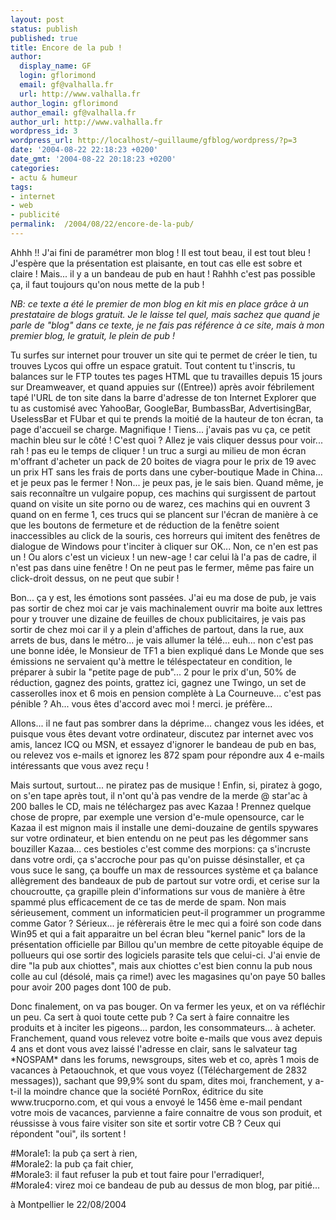 ```yaml
---
layout: post
status: publish
published: true
title: Encore de la pub !
author:
  display_name: GF
  login: gflorimond
  email: gf@valhalla.fr
  url: http://www.valhalla.fr
author_login: gflorimond
author_email: gf@valhalla.fr
author_url: http://www.valhalla.fr
wordpress_id: 3
wordpress_url: http://localhost/~guillaume/gfblog/wordpress/?p=3
date: '2004-08-22 22:18:23 +0200'
date_gmt: '2004-08-22 20:18:23 +0200'
categories:
- actu & humeur
tags:
- internet
- web
- publicité
permalink:  /2004/08/22/encore-de-la-pub/
---
```

<p>Ahhh !! J'ai fini de param&eacute;trer mon blog ! Il est tout beau, il est tout bleu ! J'esp&egrave;re que la pr&eacute;sentation est plaisante, en tout cas elle est sobre et claire ! Mais... il y a un bandeau de pub en haut ! Rahhh c'est pas possible &ccedil;a, il faut toujours qu'on nous mette de la pub ! </p>
<p><em>NB: ce texte a &eacute;t&eacute; le premier de mon blog en kit mis en place gr&acirc;ce &agrave; un prestataire de blogs gratuit. Je le laisse tel quel, mais sachez que quand je parle de &quot;blog&quot; dans ce texte, je ne fais pas r&eacute;f&eacute;rence &agrave; ce site, mais &agrave; mon premier blog, le gratuit, le plein de pub ! </em></p>
<p>
  Tu surfes sur internet pour trouver un site qui te permet de cr&eacute;er le tien, tu trouves Lycos qui offre un espace gratuit. Tout content tu t'inscris, tu balances sur le FTP toutes tes pages HTML que tu travailles depuis 15 jours sur Dreamweaver, et quand appuies sur ((Entree)) apr&egrave;s avoir f&eacute;brilement tap&eacute; l'URL de ton site dans la barre d'adresse de ton Internet Explorer que tu as customis&eacute; avec YahooBar, GoogleBar, BumbassBar, AdvertisingBar, UselessBar et FUbar et qui te prends la moiti&eacute; de la hauteur de ton &eacute;cran, ta page d'accueil se charge. Magnifique ! Tiens... j'avais pas vu &ccedil;a, ce petit machin bleu sur le c&ocirc;t&eacute; ! C'est quoi ? Allez je vais cliquer dessus pour voir... rah ! pas eu le temps de cliquer ! un truc a surgi au milieu de mon &eacute;cran m'offrant d'acheter un pack de 20 boites de viagra pour le prix de 19 avec un prix HT sans les frais de ports dans une cyber-boutique Made in China... et je peux pas le fermer ! Non... je peux pas, je le sais bien. Quand m&ecirc;me, je sais reconna&icirc;tre un vulgaire popup, ces machins qui surgissent de partout quand on visite un site porno ou de warez, ces machins qui en ouvrent 3 quand on en ferme 1, ces trucs qui se plancent sur l'&eacute;cran de mani&egrave;re &agrave; ce que les boutons de fermeture et de r&eacute;duction de la fen&ecirc;tre soient inaccessibles au click de la souris, ces horreurs qui imitent des fen&ecirc;tres de dialogue de Windows pour t'inciter &agrave; cliquer sur OK... Non, ce n'en est pas un ! Ou alors c'est un vicieux ! un new-age ! car celui l&agrave; l'a pas de cadre, il n'est pas dans uine fen&ecirc;tre ! On ne peut pas le fermer, m&ecirc;me pas faire un click-droit dessus, on ne peut que subir ! </p>
<p>  Bon... &ccedil;a y est, les &eacute;motions sont pass&eacute;es. J'ai eu ma dose de pub, je vais pas sortir de chez moi car je vais machinalement ouvrir ma boite aux lettres pour y trouver une dizaine de feuilles de choux publicitaires, je vais pas sortir de chez moi car il y a plein d'affiches de partout, dans la rue, aux arrets de bus, dans le m&eacute;tro... je vais allumer la t&eacute;l&eacute;... euh... non c'est pas une bonne id&eacute;e, le Monsieur de TF1 a bien expliqu&eacute; dans Le Monde que ses &eacute;missions ne servaient qu'&agrave; mettre le t&eacute;l&eacute;spectateur en condition, le pr&eacute;parer &agrave; subir la &quot;petite page de pub&quot;... 2 pour le prix d'un, 50% de r&eacute;duction, gagnez des points, grattez ici, gagnez une Twingo, un set de casserolles inox et 6 mois en pension compl&egrave;te &agrave; La Courneuve... c'est pas p&eacute;nible ? Ah... vous &ecirc;tes d'accord avec moi ! merci. je pr&eacute;f&egrave;re...</p>
<p>Allons... il ne faut pas sombrer dans la d&eacute;prime... changez vous les id&eacute;es, et puisque vous &ecirc;tes devant votre ordinateur, discutez par internet avec vos amis, lancez ICQ ou MSN, et essayez d'ignorer le bandeau de pub en bas, ou relevez vos e-mails et ignorez les 872 spam pour r&eacute;pondre aux 4 e-mails int&eacute;ressants que vous avez re&ccedil;u !</p>
<p>  Mais surtout, surtout... ne piratez pas de musique ! Enfin, si, piratez &agrave; gogo, on s'en tape apr&egrave;s tout, il n'ont qu'&agrave; pas vendre de la merde @ star'ac &agrave; 200 balles le CD, mais ne t&eacute;l&eacute;chargez pas avec Kazaa ! Prennez quelque chose de propre, par exemple une version d'e-mule opensource, car le Kazaa il est mignon mais il installe une demi-douzaine de gentils spywares sur votre ordinateur, et bien entendu on ne peut pas les d&eacute;gommer sans bouziller Kazaa... ces bestioles c'est comme des morpions: &ccedil;a s'incruste dans votre ordi, &ccedil;a s'accroche pour pas qu'on puisse d&eacute;sinstaller, et &ccedil;a vous suce le sang, &ccedil;a bouffe un max de ressources syst&egrave;me et &ccedil;a balance all&egrave;grement des bandeaux de pub de partout sur votre ordi, et cerise sur la choucroutte, &ccedil;a grapille plein d'informations sur vous de mani&egrave;re &agrave; &ecirc;tre spamm&eacute; plus efficacement de ce tas de merde de spam. Non mais s&eacute;rieusement, comment un informaticien peut-il programmer un programme comme Gator ? S&eacute;rieux... je r&eacute;f&egrave;rerais &ecirc;tre le mec qui a foir&eacute; son code dans Win95 et qui a fait apparaitre un bel &eacute;cran bleu &quot;kernel panic&quot; lors de la pr&eacute;sentation officielle par Billou qu'un membre de cette pitoyable &eacute;quipe de pollueurs qui ose sortir des logiciels parasite tels que celui-ci. J'ai envie de dire &quot;la pub aux chiottes&quot;, mais aux chiottes c'est bien connu la pub nous colle au cul (d&eacute;sol&eacute;, mais &ccedil;a rime!) avec les magasines qu'on paye 50 balles pour avoir 200 pages dont 100 de pub. </p>
<p>  Donc finalement, on va pas bouger. On va fermer les yeux, et on va r&eacute;fl&eacute;chir un peu. Ca sert &agrave; quoi toute cette pub ? Ca sert &agrave; faire connaitre les produits et &agrave; inciter les pigeons... pardon, les consommateurs... &agrave; acheter. Franchement, quand vous relevez votre boite e-mails que vous avez depuis 4 ans et dont vous avez laiss&eacute; l'adresse en clair, sans le salvateur tag *NOSPAM* dans les forums, newsgroups, sites web et co, apr&egrave;s 1 mois de vacances &agrave; Petaouchnok, et que vous voyez ((T&eacute;l&eacute;chargement de 2832 messages)), sachant que 99,9% sont du spam, dites moi, franchement, y a-t-il la moindre chance que la soci&eacute;t&eacute; PornRox, &eacute;ditrice du site www.trucporno.com, et qui vous a envoy&eacute; le 1456 &egrave;me e-mail pendant votre mois de vacances, parvienne a faire connaitre de vous son produit, et r&eacute;ussisse &agrave; vous faire visiter son site et sortir votre CB ? Ceux qui r&eacute;pondent &quot;oui&quot;, ils sortent ! </p>
<p>#Morale1: la pub &ccedil;a sert &agrave; rien, <br />
  #Morale2: la pub &ccedil;a fait chier, <br />
  #Morale3: il faut refuser la pub et tout faire pour l'erradiquer!, <br />
  #Morale4: virez moi ce bandeau de pub au dessus de mon blog, par piti&eacute;...</p>
<p>
à Montpellier le 22/08/2004</p>
